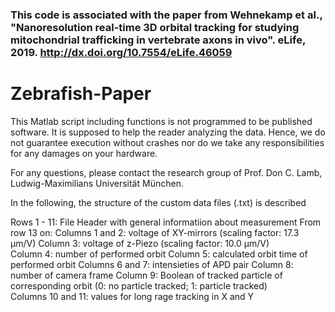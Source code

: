 ### This code is associated with the paper from Wehnekamp et al., "Nanoresolution real-time 3D orbital tracking for studying mitochondrial trafficking in vertebrate axons in vivo". eLife, 2019. http://dx.doi.org/10.7554/eLife.46059

# Zebrafish-Paper
This Matlab script including functions is not programmed to be published software. It is supposed to help the reader analyzing the data. Hence, we do not guarantee execution without crashes nor do we take any responsibilities for any damages on your hardware.

For any questions, please contact the research group of Prof. Don C. Lamb, Ludwig-Maximilians Universität München.

In the following, the structure of the custom data files (.txt) is described

Rows 1 - 11: File Header with general informatiion about measurement
From row 13 on:
Columns 1 and 2: voltage of XY-mirrors (scaling factor: 17.3 µm/V)
Column 3: voltage of z-Piezo (scaling factor: 10.0 µm/V)  
Column 4: number of performed orbit
Column 5: calculated orbit time of performed orbit
Columns 6 and 7: intensieties of APD pair
Column 8: number of camera frame
Column 9: Boolean of tracked particle of corresponding orbit (0: no particle tracked; 1: particle tracked)  
Columns 10 and 11: values for long rage tracking in X and Y
